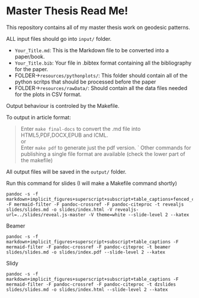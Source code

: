 # Master Thesis Read Me!

This repository contains all of my master thesis work on geodesic patterns.

ALL input files should go into `input/` folder.

* `Your_Title.md`: This is the Markdown file to be converted into a paper/book.
* `Your_Title.bib`: Your file in .bibtex format containing all the bibliography for the paper.
* FOLDER->`resources/pythonplots/`: This folder should contain all of the python scritps that should be processed before the paper
* FOLDER->`resources/rawData/`: Should contain all the data files needed for the plots in CSV format.

Output behaviour is controled by the Makefile.

To output in article format:

> Enter `make final-docs` to convert the .md file into HTML5,PDF,DOCX,EPUB and ICML.  
> or  
> Enter `make pdf` to generate just the pdf version.
`
Other commands for publishing a single file format are available (check the lower part of the makefile)

All output files will be saved in the `output/` folder.


Run this command for slides (I will make a Makefile command shortly)

```command
pandoc -s -f markdown+implicit_figures+superscript+subscript+table_captions+fenced_code_blocks -F mermaid-filter -F pandoc-crossref -F pandoc-citeproc -t revealjs slides/slides.md -o slides/index.html -V revealjs-url=../slides/reveal.js-master -V theme=white --slide-level 2 --katex
```

Beamer
```command
pandoc -s -f markdown+implicit_figures+superscript+subscript+table_captions -F mermaid-filter -F pandoc-crossref -F pandoc-citeproc -t beamer slides/slides.md -o slides/index.pdf --slide-level 2 --katex
```

Slidy
```command
pandoc -s -f markdown+implicit_figures+superscript+subscript+table_captions -F mermaid-filter -F pandoc-crossref -F pandoc-citeproc -t dzslides slides/slides.md -o slides/index.html --slide-level 2 --katex
```
